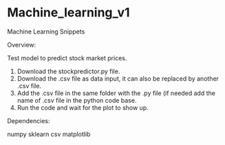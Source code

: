 # Machine_learning_v1
Machine Learning Snippets


Overview:

Test model to predict stock market prices.
1. Download the stockpredictor.py file.
2. Download the .csv file as data input, it can also be replaced by another .csv file.
3. Add the .csv file in the same folder with the .py file (if needed add the name of .csv file in the python code base.
4. Run the code and wait for the plot to show up.

Dependencies:

numpy
sklearn 
csv
matplotlib
